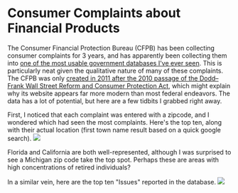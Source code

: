 # Consumer Complaints about Financial Products

The Consumer Financial Protection Bureau (CFPB) has been collecting consumer complaints for 3 years, and has apparently been collecting them into [one of the most usable government databases I've ever seen](https://data.consumerfinance.gov/dataset/Consumer-Complaints/x94z-ydhh?). This is particularly neat given the qualitative nature of many of these complaints. The CFPB was only [created in 2011 after the 2010 passage of the Dodd–Frank Wall Street Reform and Consumer Protection Act](https://en.wikipedia.org/wiki/Consumer_Financial_Protection_Bureau), which might explain why its website appears far more modern than most federal endeavors. The data has a lot of potential, but here are a few tidbits I grabbed right away.

First, I noticed that each complaint was entered with a zipcode, and I wondered which had seen the most complaints. Here's the top ten, along with their actual location (first town name result based on a quick google search).
![](http://btus.us/wp-content/uploads/2014/09/table.png)

Florida and California are both well-represented, although I was surprised to see a Michigan zip code take the top spot. Perhaps these are areas with high concentrations of retired individuals?

In a similar vein, here are the top ten "Issues" reported in the database.
![](http://btus.us/wp-content/uploads/2014/09/issues.png)
